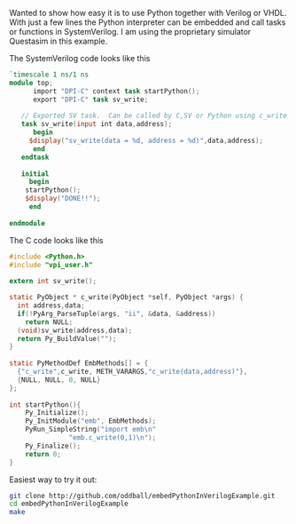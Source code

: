 Wanted to show how easy it is to use Python together with Verilog or VHDL. With just a few lines the Python interpreter can be embedded and call tasks or functions in SystemVerilog. I am using the proprietary simulator Questasim in this example.

The SystemVerilog code looks like this

```v
`timescale 1 ns/1 ns
module top;
      import "DPI-C" context task startPython();
      export "DPI-C" task sv_write;
 
   // Exported SV task.  Can be called by C,SV or Python using c_write
   task sv_write(input int data,address);
      begin
     $display("sv_write(data = %d, address = %d)",data,address);
      end
   endtask
 
   initial
     begin
    startPython();
    $display("DONE!!");
     end
 
endmodule
```


The C code looks like this

```c
#include <Python.h>
#include "vpi_user.h"
 
extern int sv_write();

static PyObject * c_write(PyObject *self, PyObject *args) {
  int address,data;
  if(!PyArg_ParseTuple(args, "ii", &data, &address))
    return NULL;
  (void)sv_write(address,data);
  return Py_BuildValue("");
}
 
static PyMethodDef EmbMethods[] = {
  {"c_write",c_write, METH_VARARGS,"c_write(data,address)"},
  {NULL, NULL, 0, NULL}
};
 
int startPython(){
    Py_Initialize();
    Py_InitModule("emb", EmbMethods);
    PyRun_SimpleString("import emb\n"
               "emb.c_write(0,1)\n");
    Py_Finalize();
    return 0;
}
```

Easiest way to try it out:

```bash
git clone http://github.com/oddball/embedPythonInVerilogExample.git
cd embedPythonInVerilogExample
make
```

